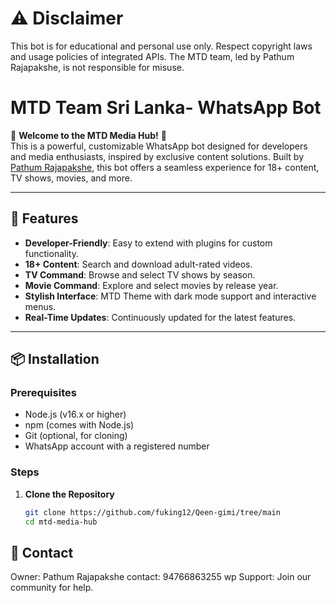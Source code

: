 # ⚠️ Disclaimer
This bot is for educational and personal use only. Respect copyright laws and usage policies of integrated APIs. The MTD team, led by Pathum Rajapakshe, is not responsible for misuse.

# MTD Team Sri Lanka- WhatsApp Bot

🌟 **Welcome to the MTD Media Hub!** 🌟  
This is a powerful, customizable WhatsApp bot designed for developers and media enthusiasts, inspired by exclusive content solutions. Built by [Pathum Rajapakshe](mailto:pathumchinthaka406@gmail.com), this bot offers a seamless experience for 18+ content, TV shows, movies, and more.

---

## 🚀 Features
- **Developer-Friendly**: Easy to extend with plugins for custom functionality.
- **18+ Content**: Search and download adult-rated videos.
- **TV Command**: Browse and select TV shows by season.
- **Movie Command**: Explore and select movies by release year.
- **Stylish Interface**: MTD Theme with dark mode support and interactive menus.
- **Real-Time Updates**: Continuously updated for the latest features.

---

## 📦 Installation

### Prerequisites
- Node.js (v16.x or higher)
- npm (comes with Node.js)
- Git (optional, for cloning)
- WhatsApp account with a registered number

### Steps
1. **Clone the Repository**
   ```bash
   git clone https://github.com/fuking12/Qeen-gimi/tree/main
   cd mtd-media-hub

## 📧 Contact

Owner: Pathum Rajapakshe
contact: 94766863255 wp
Support: Join our community for help.
